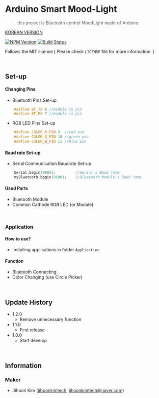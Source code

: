 # Arduino Smart Mood-Light
> this project is Bluetooth control MoodLight made of Arduino.

[KOREAN VERSION](https://github.com/jihoonkimtech/smart-moodLight/blob/master/README_kor.md)

<!-- NPM Version -->
<!-- Build Status -->
[![NPM Version][npm-image]][npm-url]    [![Build Status][travis-image]][travis-url]

Follows the MIT license ( Please check ``LICENSE`` file for more information. ) 

<br>

## Set-up

#### Changing Pins
- Bluetooth Pins Set-up
```C++
    #define BT_TX 6 //module tx pin
    #define BT_RX 7 //module rx pin
```
- RGB LED Pins Set-up
```C++
    #define COLOR_R_PIN 9  //red pin
    #define COLOR_G_PIN 10 //green pin
    #define COLOR_B_PIN 11 //blue pin
```
#### Baud rate Set-up
- Serial Communication Baudrate Set-up
```C++
    Serial.begin(9600);         //Serial's Baud rate
    myBluetooth.begin(9600);    //Bluetooth Module's Baud rate
```

#### Used Parts
- Bluetooth Module
- Common Cathode RGB LED (or Module)

<br>

### Application
#### How to use?
- Installing applications in folder ``Application`` 

#### Function
- Bluetooth Connecting
- Color Changing (use Circle Picker)

<br>

## Update History

* 1.2.0
    * Remove unnecessary function
* 1.1.0
    * First release
* 1.0.0
    * Start develop

<br>

## Information
### Maker
- Jihoon Kim ([jihoonkimtech](https://jihoonkimtech.github.io/), [jihoonkimtech@naver.com](mailto:jihoonkimtech@naver.com))




<!-- Markdown link & img dfn's -->
[npm-image]: https://img.shields.io/npm/v/datadog-metrics.svg?style=flat-square
[npm-url]: https://npmjs.org/package/datadog-metrics
[npm-downloads]: https://img.shields.io/npm/dm/datadog-metrics.svg?style=flat-square
[travis-image]: https://img.shields.io/travis/dbader/node-datadog-metrics/master.svg?style=flat-square
[travis-url]: https://travis-ci.org/dbader/node-datadog-metrics
[wiki]: https://github.com/yourname/yourproject/wiki